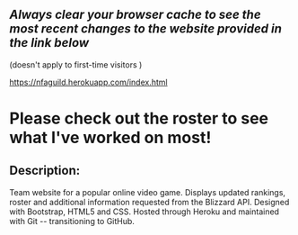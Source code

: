 
## *Always clear your browser cache to see the most recent changes to the website provided in the link below* 
(doesn't apply to first-time visitors )

https://nfaguild.herokuapp.com/index.html

# __Please check out the roster to see what I've worked on most!__

## Description:
  Team website for a popular online video game. 
  Displays updated rankings, roster and additional information requested from the Blizzard API. 
  Designed with Bootstrap, HTML5 and CSS. 
  Hosted through Heroku and maintained with Git -- transitioning to GitHub.
  
  
